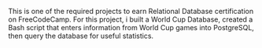 This is one of the required projects to earn Relational Database certification on FreeCodeCamp. 
For this project, i built a World Cup Database, created a Bash script that enters information from World Cup games into PostgreSQL, then query the database for useful statistics.
